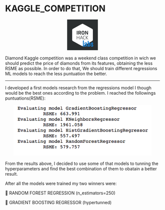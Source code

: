 # KAGGLE_COMPETITION

<p align="center">
  <img width="100" height="100" src=INPUT/labs.png?raw=true "Title">
</p>

Diamond Kaggle competition was a weekend class competition in wich we should predict the price of diamonds from its features, obtaining the less RSME as possible. In order to do that, We should train different regressions ML models to reach the less puntuation the better.

***

I developed a first models research from the regressions model I though would be the best ones according to the problem. I reached the followings puntuations(RSME):

<p align="center">
  <img width="452" height="165" src=INPUT/models.png?raw=true "Title">
</p>

From the results above, I decided to use some of that models to tunning the hyperparameters and find the best combination of them to obatain a better result.

After all the models were trained my two winners were:

💎 RANDOM FOREST REGRESSION (n_estimators=250)


💎 GRADIENT BOOSTING REGRESSOR (hypertunned)









